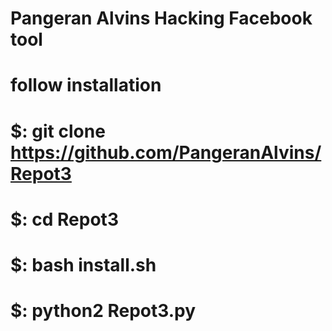 # Pangeran Alvins Hacking Facebook tool

# follow installation 
# $: git clone https://github.com/PangeranAlvins/Repot3
# $: cd Repot3
# $: bash install.sh
# $: python2 Repot3.py


